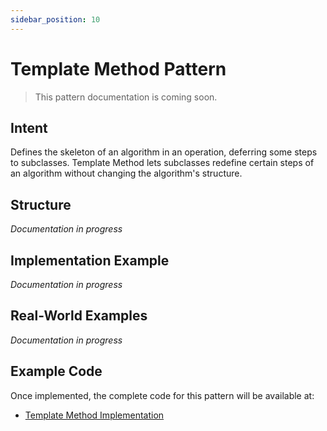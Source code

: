 ```yaml
---
sidebar_position: 10
---
```


# Template Method Pattern

> This pattern documentation is coming soon.

## Intent
Defines the skeleton of an algorithm in an operation, deferring some steps to subclasses. Template Method lets subclasses redefine certain steps of an algorithm without changing the algorithm's structure.

## Structure
*Documentation in progress*

## Implementation Example
*Documentation in progress*

## Real-World Examples
*Documentation in progress*

## Example Code
Once implemented, the complete code for this pattern will be available at:
- [Template Method Implementation](https://github.com/nadunys/ts-gang-of-four/tree/main/src/behavioral/template-method)

